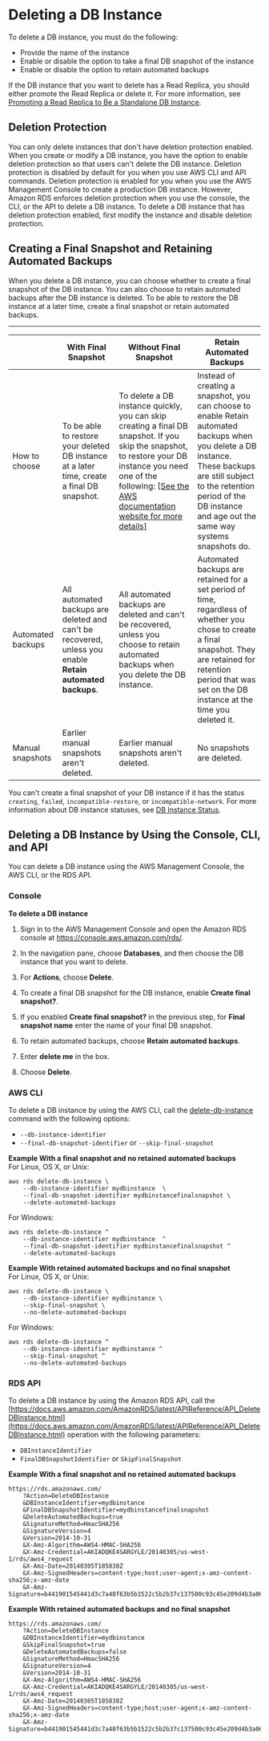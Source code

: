 # Deleting a DB Instance<a name="USER_DeleteInstance"></a>

To delete a DB instance, you must do the following:
+ Provide the name of the instance
+ Enable or disable the option to take a final DB snapshot of the instance
+ Enable or disable the option to retain automated backups

If the DB instance that you want to delete has a Read Replica, you should either promote the Read Replica or delete it\. For more information, see [Promoting a Read Replica to Be a Standalone DB Instance](USER_ReadRepl.md#USER_ReadRepl.Promote)\. 

## Deletion Protection<a name="USER_DeleteInstance.DeletionProtection"></a>

You can only delete instances that don't have deletion protection enabled\. When you create or modify a DB instance, you have the option to enable deletion protection so that users can't delete the DB instance\. Deletion protection is disabled by default for you when you use AWS CLI and API commands\. Deletion protection is enabled for you when you use the AWS Management Console to create a production DB instance\. However, Amazon RDS enforces deletion protection when you use the console, the CLI, or the API to delete a DB instance\. To delete a DB instance that has deletion protection enabled, first modify the instance and disable deletion protection\.

## Creating a Final Snapshot and Retaining Automated Backups<a name="USER_DeleteInstance.Snapshot"></a>

When you delete a DB instance, you can choose whether to create a final snapshot of the DB instance\. You can also choose to retain automated backups after the DB instance is deleted\. To be able to restore the DB instance at a later time, create a final snapshot or retain automated backups\. 


****  

|  | With Final Snapshot | Without Final Snapshot | Retain Automated Backups | 
| --- | --- | --- | --- | 
|  How to choose  |  To be able to restore your deleted DB instance at a later time, create a final DB snapshot\.   |  To delete a DB instance quickly, you can skip creating a final DB snapshot\.   If you skip the snapshot, to restore your DB instance you need one of the following:  [\[See the AWS documentation website for more details\]](http://docs.aws.amazon.com/AmazonRDS/latest/UserGuide/USER_DeleteInstance.html)  | Instead of creating a snapshot, you can choose to enable Retain automated backups when you delete a DB instance\. These backups are still subject to the retention period of the DB instance and age out the same way systems snapshots do\. | 
|  Automated backups  |  All automated backups are deleted and can't be recovered, unless you enable **Retain automated backups**\.  |  All automated backups are deleted and can't be recovered, unless you choose to retain automated backups when you delete the DB instance\.  | Automated backups are retained for a set period of time, regardless of whether you chose to create a final snapshot\. They are retained for retention period that was set on the DB instance at the time you deleted it\. | 
|  Manual snapshots  |  Earlier manual snapshots aren't deleted\.   |  Earlier manual snapshots aren't deleted\.   |  No snapshots are deleted\.   | 

You can't create a final snapshot of your DB instance if it has the status `creating`, `failed`, `incompatible-restore`, or `incompatible-network`\. For more information about DB instance statuses, see [DB Instance Status](Overview.DBInstance.Status.md)\. 

## Deleting a DB Instance by Using the Console, CLI, and API<a name="USER_DeleteInstance.Deleting"></a>

You can delete a DB instance using the AWS Management Console, the AWS CLI, or the RDS API\.

### Console<a name="USER_DeleteInstance.CON"></a>

**To delete a DB instance**

1. Sign in to the AWS Management Console and open the Amazon RDS console at [https://console\.aws\.amazon\.com/rds/](https://console.aws.amazon.com/rds/)\.

1. In the navigation pane, choose **Databases**, and then choose the DB instance that you want to delete\. 

1. For **Actions**, choose **Delete**\. 

1. To create a final DB snapshot for the DB instance, enable **Create final snapshot?**\. 

1. If you enabled **Create final snapshot?** in the previous step, for **Final snapshot name** enter the name of your final DB snapshot\. 

1. To retain automated backups, choose **Retain automated backups**\.

1. Enter **delete me** in the box\.

1. Choose **Delete**\. 

### AWS CLI<a name="USER_DeleteInstance.CLI"></a>

To delete a DB instance by using the AWS CLI, call the [delete\-db\-instance](https://docs.aws.amazon.com/cli/latest/reference/rds/delete-db-instance.html) command with the following options: 
+ `--db-instance-identifier`
+ `--final-db-snapshot-identifier` or `--skip-final-snapshot`

**Example With a final snapshot and no retained automated backups**  
For Linux, OS X, or Unix:  

```
aws rds delete-db-instance \
    --db-instance-identifier mydbinstance  \
    --final-db-snapshot-identifier mydbinstancefinalsnapshot \
    --delete-automated-backups
```
For Windows:  

```
aws rds delete-db-instance ^
    --db-instance-identifier mydbinstance  ^
    --final-db-snapshot-identifier mydbinstancefinalsnapshot ^
    --delete-automated-backups
```

**Example With retained automated backups and no final snapshot**  
For Linux, OS X, or Unix:  

```
aws rds delete-db-instance \
    --db-instance-identifier mydbinstance \
    --skip-final-snapshot \
    --no-delete-automated-backups
```
For Windows:  

```
aws rds delete-db-instance ^
    --db-instance-identifier mydbinstance ^
    --skip-final-snapshot ^
    --no-delete-automated-backups
```

### RDS API<a name="USER_DeleteInstance.API"></a>

To delete a DB instance by using the Amazon RDS API, call the [https://docs.aws.amazon.com/AmazonRDS/latest/APIReference/API_DeleteDBInstance.html](https://docs.aws.amazon.com/AmazonRDS/latest/APIReference/API_DeleteDBInstance.html) operation with the following parameters: 
+ `DBInstanceIdentifier`
+ `FinalDBSnapshotIdentifier` or `SkipFinalSnapshot`

**Example With a final snapshot and no retained automated backups**  

```
https://rds.amazonaws.com/ 
    ?Action=DeleteDBInstance
    &DBInstanceIdentifier=mydbinstance
    &FinalDBSnapshotIdentifier=mydbinstancefinalsnapshot
    &DeleteAutomatedBackups=true
    &SignatureMethod=HmacSHA256
    &SignatureVersion=4
    &Version=2014-10-31
    &X-Amz-Algorithm=AWS4-HMAC-SHA256
    &X-Amz-Credential=AKIADQKE4SARGYLE/20140305/us-west-1/rds/aws4_request
    &X-Amz-Date=20140305T185838Z
    &X-Amz-SignedHeaders=content-type;host;user-agent;x-amz-content-sha256;x-amz-date
    &X-Amz-Signature=b441901545441d3c7a48f63b5b1522c5b2b37c137500c93c45e209d4b3a064a3
```

**Example With retained automated backups and no final snapshot**  

```
https://rds.amazonaws.com/
    ?Action=DeleteDBInstance
    &DBInstanceIdentifier=mydbinstance
    &SkipFinalSnapshot=true
    &DeleteAutomatedBackups=false
    &SignatureMethod=HmacSHA256
    &SignatureVersion=4
    &Version=2014-10-31
    &X-Amz-Algorithm=AWS4-HMAC-SHA256
    &X-Amz-Credential=AKIADQKE4SARGYLE/20140305/us-west-1/rds/aws4_request
    &X-Amz-Date=20140305T185838Z
    &X-Amz-SignedHeaders=content-type;host;user-agent;x-amz-content-sha256;x-amz-date
    &X-Amz-Signature=b441901545441d3c7a48f63b5b1522c5b2b37c137500c93c45e209d4b3a064a3
```